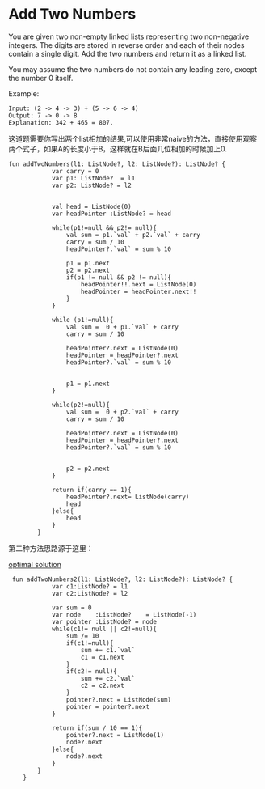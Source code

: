 # Add Two Numbers
You are given two non-empty linked lists representing two non-negative integers. The digits are stored in reverse order and each of their nodes contain a single digit. Add the two numbers and return it as a linked list.

You may assume the two numbers do not contain any leading zero, except the number 0 itself.

Example:

```
Input: (2 -> 4 -> 3) + (5 -> 6 -> 4)
Output: 7 -> 0 -> 8
Explanation: 342 + 465 = 807.

```

这道题需要你写出两个list相加的结果,可以使用非常naive的方法，直接使用观察两个式子，如果A的长度小于B，这样就在B后面几位相加的时候加上0.

```
fun addTwoNumbers(l1: ListNode?, l2: ListNode?): ListNode? {
            var carry = 0
            var p1: ListNode?  = l1
            var p2: ListNode? = l2


            val head = ListNode(0)
            var headPointer :ListNode? = head

            while(p1!=null && p2!= null){
                val sum = p1.`val` + p2.`val` + carry
                carry = sum / 10
                headPointer?.`val` = sum % 10

                p1 = p1.next
                p2 = p2.next
                if(p1 != null && p2 != null){
                    headPointer!!.next = ListNode(0)
                    headPointer = headPointer.next!!
                }
            }

            while (p1!=null){
                val sum =  0 + p1.`val` + carry
                carry = sum / 10

                headPointer?.next = ListNode(0)
                headPointer = headPointer?.next
                headPointer?.`val` = sum % 10


                p1 = p1.next
            }

            while(p2!=null){
                val sum =  0 + p2.`val` + carry
                carry = sum / 10

                headPointer?.next = ListNode(0)
                headPointer = headPointer?.next
                headPointer?.`val` = sum % 10


                p2 = p2.next
            }

            return if(carry == 1){
                headPointer?.next= ListNode(carry)
                head
            }else{
                head
            }
        }
```

第二种方法思路源于这里：

[optimal solution](https://leetcode.com/problems/add-two-numbers/discuss/1010/Is-this-Algorithm-optimal-or-what)
```
 fun addTwoNumbers2(l1: ListNode?, l2: ListNode?): ListNode? {
            var c1:ListNode? = l1
            var c2:ListNode? = l2

            var sum = 0
            var node    :ListNode?    = ListNode(-1)
            var pointer :ListNode? = node
            while(c1!= null || c2!=null){
                sum /= 10
                if(c1!=null){
                    sum += c1.`val`
                    c1 = c1.next
                }
                if(c2!= null){
                    sum += c2.`val`
                    c2 = c2.next
                }
                pointer?.next = ListNode(sum)
                pointer = pointer?.next
            }

            return if(sum / 10 == 1){
                pointer?.next = ListNode(1)
                node?.next
            }else{
                node?.next
            }
        }
    }
```
